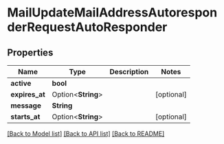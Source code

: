 # MailUpdateMailAddressAutoresponderRequestAutoResponder

## Properties

Name | Type | Description | Notes
------------ | ------------- | ------------- | -------------
**active** | **bool** |  | 
**expires_at** | Option<**String**> |  | [optional]
**message** | **String** |  | 
**starts_at** | Option<**String**> |  | [optional]

[[Back to Model list]](../README.md#documentation-for-models) [[Back to API list]](../README.md#documentation-for-api-endpoints) [[Back to README]](../README.md)


